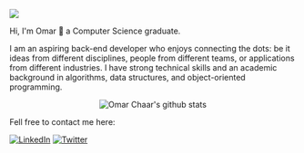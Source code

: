 ![](https://komarev.com/ghpvc/?username=omar-chaar)

Hi, I'm Omar 👋 a Computer Science graduate.

I am an aspiring back-end developer who enjoys connecting the dots: be it ideas from different disciplines, people from different teams, or applications from different industries. I have strong technical skills and an academic background in algorithms, data structures, and object-oriented programming.



<p align="center">
  <img src="https://bellomia-readme-stats.vercel.app/api?username=omar-chaar&hide=prs,contribs&count_private=true&show_icons=true&theme=tokyonight" alt="Omar Chaar's github stats">
</p>

Fell free to contact me here:

[![LinkedIn](https://img.shields.io/badge/LinkedIn-%230077B5.svg?logo=linkedin&logoColor=white)](https://linkedin.com/in/omaar-chaar) [![Twitter](https://img.shields.io/badge/Twitter-%231DA1F2.svg?logo=Twitter&logoColor=white)](https://twitter.com/omaarchaar) 
